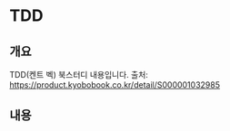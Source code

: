 # TDD

## 개요 

TDD(켄트 벡) 북스터디 내용입니다.
출처: https://product.kyobobook.co.kr/detail/S000001032985

## 내용 

